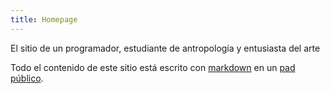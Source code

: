```yaml
--- 
title: Homepage
---
```

El sitio de un programador, estudiante de antropología y entusiasta del arte

Todo el contenido de este sitio está escrito con [markdown](http://en.wikipedia.org/wiki/Markdown) en un [pad público](http://fieldof.me/pad).
